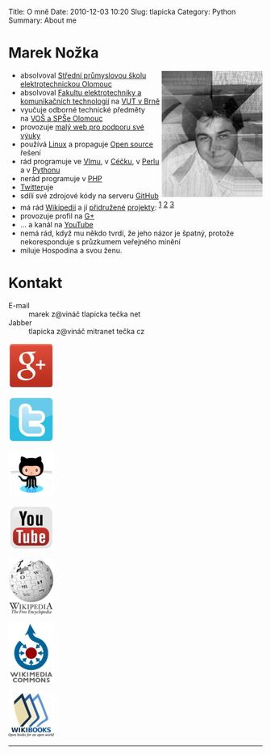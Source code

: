 Title: O mně
Date: 2010-12-03 10:20
Slug: tlapicka
Category: Python
Summary: About me

Marek Nožka
=================

<img width="200" height="249" alt="Moje fotka" 
     src="/images/marek.jpg" style="float:right" />
<ul>
<li>absolvoval 
<a href="http://www.spseol.cz">Střední průmyslovou školu elektrotechnickou Olomouc</a></li>
<li>absolvoval
<a href="http://www.feec.vutbr.cz">Fakultu elektrotechniky a komunikačních technologií</a>
na <a href="http://www.vutbr.cz/">VUT&nbsp;v&nbsp;Brně</a></li>
<li>vyučuje odborné technické předměty 
na&nbsp;<a href="http://www.spseol.cz">VOŠ&nbsp;a&nbsp;SPŠe&nbsp;Olomouc</a></li>
<li>provozuje <a href="http://hroch.spseol.cz/~nozka">malý web pro podporu své výuky</a></li>
<li>používá 
<a href="http://www.linux.cz/">Linux</a> a propaguje
<a href="http://cs.wikipedia.org/wiki/Open_source">Open source</a> řešení</li>
<!--<li>poslouchá                                    -->
<!--<a href="http://oboroh.cz/">Oboroh</a>,           -->
<!--<a href="http://www.majerovky.cz/">Majerovky</a>, -->
<!--<a href="http://www.traband.net/">Traband</a>     -->
<!--</li>                                             -->
<li>rád programuje 
ve&nbsp;<a href="http://www.kit.tul.cz/~satrapa/docs/vim/">VImu</a>,
v&nbsp;<a href="http://cs.wikipedia.org/wiki/C_(programovací_jazyk)">Céčku</a>,
v&nbsp;<a href="http://cs.wikipedia.org/wiki/Perl">Perlu</a> a  
v&nbsp;<a href="http://cs.wikipedia.org/wiki/Python">Pythonu</a>
</li>
<li>nerád programuje 
v&nbsp;<a href="http://cs.wikipedia.org/wiki/PHP">PHP</a>
</li>
<li><a href="http://twitter.com/TlapickaNet">Twitter</a>uje</li>
<li>sdílí své zdrojové kódy na serveru 
    <a href="https://github.com/tlapicka">GitHub</a></li>
<li>má rád <a href="http://cs.wikipedia.org">Wikipedii</a> a jí 
<a href="http://commons.wikimedia.org/">přidružené</a> 
<a href="http://wikimedia.org/">projekty</a>:
    <a style="vertical-align:super;" href="http://cs.wikipedia.org/wiki/Wikipedista:Tlapicka">1</a>
    <a style="vertical-align:super;" href="http://cs.wikibooks.org/wiki/User:Tlapicka">2</a>
    <a style="vertical-align:super;" href="http://commons.wikimedia.org/wiki/Special:Contributions/Tlapicka">3</a>
</li>
<li>provozuje profil na 
    <a href="https://plus.google.com/106541283459415810809">G+</a></li>
<li>... a kanál na <a href="https://www.youtube.com/user/YouTlapickaTube">YouTube</a></li>
<li>nemá rád, když mu někdo tvrdí, že jeho názor je špatný, protože
nekoresponduje s&nbsp;průzkumem veřejného mínění</li>
<li>miluje Hospodina a svou ženu.</li>
</ul>

Kontakt
===============================

<dl>
    <dt>E-mail</dt>
    <dd>marek z&#64;vináč tlapicka tečka net</dd>
    <dt>Jabber</dt>
    <dd>tlapicka z&#64;vináč mitranet tečka cz</dd>
</dl>



<div id="strana"> <div id="ikony"> <p>

<a href="https://plus.google.com/106541283459415810809"><img src="/images/plusko.png" alt="Google+"  width="90"/></a>

<a href="http://twitter.com/TlapickaNet"><img src="/images/twitterr.png" alt="Twitter"  width="90"/></a>

<a href="https://github.com/tlapicka"><img src="/images/github.png" alt="Github"  width="90"/></a>

<a href="https://www.youtube.com/user/YouTlapickaTube"><img src="/images/youtubee.png" alt="Youtube"  width="90"/></a>

<a href="http://cs.wikipedia.org/wiki/Wikipedista:Tlapicka"><img src="/images/wikipedia.png" alt="Wikipedia"  width="90"/></a>

<a href="http://commons.wikimedia.org/wiki/Special:ListFiles/Tlapicka"><img src="/images/commons.png" alt="Commons"  width="90"/></a>

<a href="http://cs.wikibooks.org/wiki/User:Tlapicka"><img src="/images/wikibook.png" alt="Wikibooks"  width="90"/></a>

<!--<a href="http://hroch.spseol.cz/~nozka"><img src="/images/spseol.png" alt="SPSE Olomouc"  width="90"/></a>-->

</p> </div> </div>

<hr />

